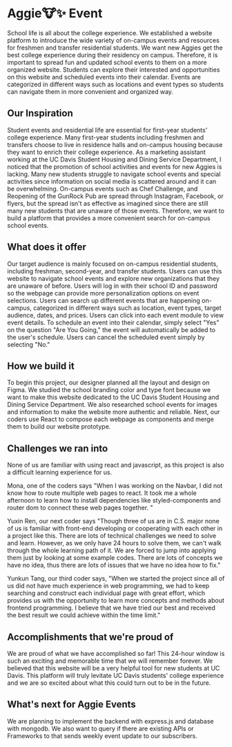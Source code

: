 # Aggie:cow::sparkles: Event
School life is all about the college experience. We established a website platform to introduce the wide variety of on-campus events and resources for freshmen and transfer residential students. We want new Aggies get the best college experience during their residency on campus. Therefore, it is important to spread fun and updated school events to them on a more organized website. Students can explore their interested and opportunities on this website and scheduled events into their calendar. Events are categorized in different ways such as locations and event types  so students can navigate them in more convenient and organized way.


## Our Inspiration
Student events and residential life are essential for first-year students' college experience. Many first-year students including freshmen and transfers choose to live in residence halls and on-campus housing because they want to enrich their college experience. As a marketing assistant working at the UC Davis Student Housing and Dining Service Department, I noticed that the promotion of school activities and events for new Aggies is lacking. Many new students struggle to navigate school events and special activities since information on social media is scattered around and it can be overwhelming. On-campus events such as Chef Challenge, and Reopening of the GunRock Pub are spread through Instagram, Facebook, or flyers, but the spread isn't as effective as imagined since there are still many new students that are unaware of those events. Therefore, we want to build a platform that provides a more convenient search for on-campus school events.
## What does it offer
Our target audience is mainly focused on on-campus residential students, including freshman, second-year, and transfer students. Users can use this website to navigate school events and explore new organizations that they are unaware of before. Users will log in with their school ID and password so the webpage can provide more personalization options on event selections. Users can search up different events that are happening on-campus, categorized in different ways such as location, event types, target audience, dates, and prices. Users can click into each event module to view event details. To schedule an event into their calendar, simply select "Yes" on the question "Are You Going," the event will automatically be added to the user's schedule. Users can cancel the scheduled event simply by selecting "No."
## How we build it
To begin this project, our designer planned all the layout and design on Figma. We studied the school branding color and type font because we want to make this website dedicated to the UC Davis Student Housing and Dining Service Department. We also researched school events for images and information to make the website more authentic and reliable. Next, our coders use React to compose each webpage as components and merge them to build our website prototype.

## Challenges we ran into
None of us are familiar with using react and javascript, as this project is also a difficult learning experience for us. 

Mona, one of the coders says "When I was working on the Navbar, I did not know how to route multiple web pages to react. It took me a whole afternoon to learn how to install dependencies like styled-components and router dom to connect these web pages together. " 

Yuxin Ren, our next coder says "Though three of us are in C.S. major none of us is familiar with front-end developing or cooperating with each other in a project like this. There are lots of technical challenges we need to solve and learn. However, as we only have 24 hours to solve them, we can't walk through the whole learning path of it. We are forced to jump into applying them just by looking at some example codes. There are lots of concepts we have no idea, thus there are lots of issues that we have no idea how to fix." 

Yunkun Tang, our third coder says, "When we started the project since all of us did not have much experience in web programming, we had to keep searching and construct each individual page with great effort, which provides us with the opportunity to learn more concepts and methods about frontend programming. I believe that we have tried our best and received the best result we could achieve within the time limit."

## Accomplishments that we're proud of
We are proud of what we have accomplished so far! This 24-hour window is such an exciting and memorable time that we will remember forever. We believed that this website will be a very helpful tool for new students at UC Davis. This platform will truly levitate UC Davis students' college experience and we are so excited about what this could turn out to be in the future.

## What's next for Aggie Events 
We are planning to implement the backend with express.js and database with mongodb. We also want to query if there are existing APIs or Frameworks to that sends weekly event update to our subscribers.
